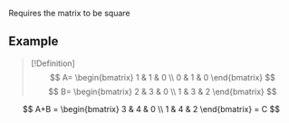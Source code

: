 Requires the matrix to be square
## Example

>[!Definition]
> $$
> A=
> \begin{bmatrix}
> 1 & 1 & 0 \\
> 0 & 1 & 0
> \end{bmatrix} 
> $$
> $$
> B=
> \begin{bmatrix}
> 2 & 3 & 0 \\
> 1 & 3 & 2
> \end{bmatrix}
> $$

 $$
 A+B = 
 \begin{bmatrix} 3 & 4 & 0 \\ 1 & 4 & 2 \end{bmatrix} = C
 $$
 